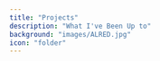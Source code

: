```yaml
---
title: "Projects"
description: "What I've Been Up to"
background: "images/ALRED.jpg"
icon: "folder"
---
```


